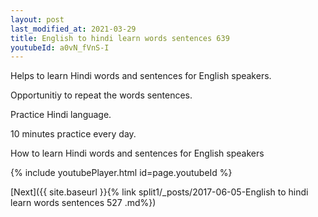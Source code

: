 ```yaml
---
layout: post
last_modified_at: 2021-03-29
title: English to hindi learn words sentences 639 
youtubeId: a0vN_fVnS-I
---
```

 
 
Helps to learn Hindi words and sentences for English speakers.

Opportunitiy to repeat the words sentences. 

Practice Hindi language. 
 
10 minutes practice every day. 
 
How to learn Hindi words and sentences for English speakers 
 
{% include youtubePlayer.html id=page.youtubeId %}
 
 
[Next]({{ site.baseurl }}{% link  split1/_posts/2017-06-05-English to hindi learn words sentences 527 .md%})
 
